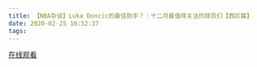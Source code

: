```yaml
---
title: 【NBA杂谈】Luka Doncic的最佳助手？：十二月最值得关注的球员们【西区篇】
date: 2020-02-25 16:52:37
tags:
---
```


<a href="https://www.weibo.com/tv/v/IvO7djjjj?fid=1034:4475805451878405" target="_blank">在线观看</a>

